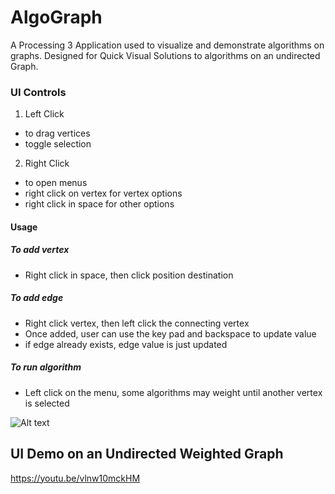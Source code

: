 # AlgoGraph
A Processing 3 Application used to visualize and demonstrate algorithms on graphs. 
Designed for Quick Visual Solutions to algorithms on an undirected Graph. 

### UI Controls
1. Left Click
  * to drag vertices
  * toggle selection
2. Right Click
  * to open menus
  * right click on vertex for vertex options
  * right click in space for other options

#### Usage
##### To add vertex
* Right click in space, then click position destination
##### To add edge
* Right click vertex, then left click the connecting vertex
* Once added, user can use the key pad and backspace to update value
* if edge already exists, edge value is just updated
##### To run algorithm
 * Left click on the menu, some algorithms may weight until another vertex is selected

![Alt text](img/quick_demo.gif)

## UI Demo on an Undirected Weighted Graph
https://youtu.be/vlnw10mckHM
